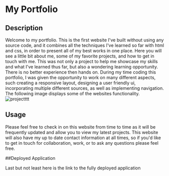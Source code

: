 # My Portfolio

## Description

Welcome to my portfolio. This is the first website I've built without using any source code, and it combines all the techniques I've learned so far with html and css, in order to present all of my best works in one place. Here you will see a little bit about me, some of my favorite projects, and how to get in touch with me. This was not only a project to help me showcase my skills and what I've learned thus far, but also a wondering learning opportunity. There is no better experience then hands on. During my time coding this portfolio, I was given the opportunity to work on many different aspects, such creating a responsive layout, designing a user friendly ui, incorporating multiple different sources, as well as implementing navigation. The following image displays some of the websites functionality. 
![projectttt](https://github.com/Rinovi/Caleb-Warford-s-Portfolio/assets/160938078/a1c970f3-6ae2-4ab5-a873-56d81b4926c8)

## Usage

Please feel free to check in on this website from time to time as it will be frequently updated and allow you to view my latest projects. This website will also have my up to date contact information at all times, so if you'd like to get in touch for collaboration, work, or to ask any questions please feel free. 

##Deployed Application

Last but not least here is the link to the fully deployed application
